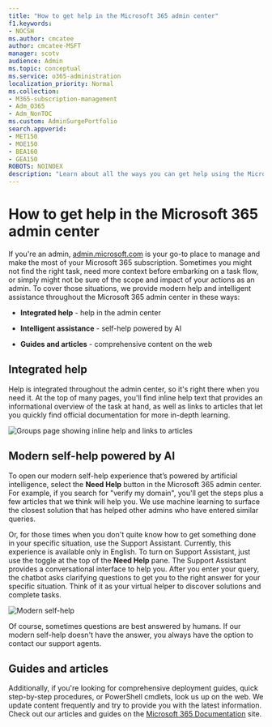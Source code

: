 ```yaml
---
title: "How to get help in the Microsoft 365 admin center"
f1.keywords:
- NOCSH
ms.author: cmcatee
author: cmcatee-MSFT
manager: scotv
audience: Admin
ms.topic: conceptual
ms.service: o365-administration
localization_priority: Normal
ms.collection: 
- M365-subscription-management 
- Adm_O365
- Adm_NonTOC
ms.custom: AdminSurgePortfolio
search.appverid:
- MET150
- MOE150
- BEA160
- GEA150
ROBOTS: NOINDEX
description: "Learn about all the ways you can get help using the Microsoft 365 admin center."
---
```

<!-- The following is just placeholder text from Madhura's mail. We need to add images/examples of each -->

# How to get help in the Microsoft 365 admin center

If you're an admin, [admin.microsoft.com](https://admin.microsoft.com) is your go-to place to manage and make the most of your Microsoft 365 subscription. Sometimes you might not find the right task, need more context before embarking on a task flow, or simply might not be sure of the scope and impact of your actions as an admin. To cover those situations, we provide modern help and intelligent assistance throughout the Microsoft 365 admin center in these ways:

* **Integrated help** - help in the admin center

* **Intelligent assistance** - self-help powered by AI

* **Guides and articles** - comprehensive content on the web

## Integrated help

Help is integrated throughout the admin center, so it's right there when you need it. At the top of many pages, you'll find inline help text that provides an informational overview of the task at hand, as well as links to articles that let you quickly find official documentation for more in-depth learning.

![Groups page showing inline help and links to articles](../../media/integrated-help.png)

## Modern self-help powered by AI

To open our modern self-help experience that’s powered by artificial intelligence, select the **Need Help** button in the Microsoft 365 admin center. For example, if you search for "verify my domain", you'll get the steps plus a few articles that we think will help you. We use machine learning to surface the closest solution that has helped other admins who have entered similar queries.

Or, for those times when you don't quite know how to get something done in your specific situation, use the Support Assistant. Currently, this experience is available only in English. To turn on Support Assistant, just use the toggle at the top of the **Need Help** pane. The Support Assistant provides a conversational interface to help you. After you enter your query, the chatbot asks clarifying questions to get you to the right answer for your specific situation. Think of it as your virtual helper to discover solutions and complete tasks.

![Modern self-help](../../media/help-options.png)

Of course, sometimes questions are best answered by humans. If our modern self-help doesn't have the answer, you always have the option to contact our support agents.

## Guides and articles

Additionally, if you're looking for comprehensive deployment guides, quick step-by-step procedures, or PowerShell cmdlets, look us up on the web. We update content frequently and try to provide you with the latest information. Check out our articles and guides on the [Microsoft 365 Documentation](../../index.yml) site.